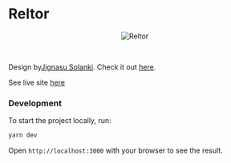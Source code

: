 # Reltor

<p align="center">
  <img src="https://ucarecdn.com/9f00b71f-b0aa-4ecd-b68d-f15561d98574/reltor.webp" alt="Reltor">
</p>

<br />

Design by[Jignasu Solanki](https://www.instagram.com/jignasu_jigs/). Check it out [here](https://www.figma.com/community/file/1055120348999904183).

See live site [here](https://real-estate-lp-chi.vercel.app/)

### Development

To start the project locally, run:

```bash
yarn dev
```

Open `http://localhost:3000` with your browser to see the result.
